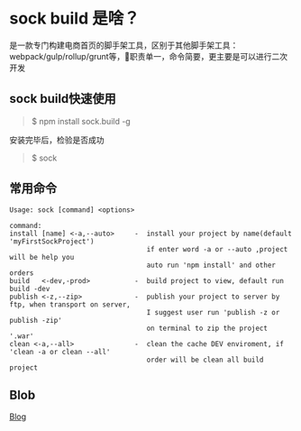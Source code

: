 # sock build 是啥？

是一款专门构建电商首页的脚手架工具，区别于其他脚手架工具：webpack/gulp/rollup/grunt等，职责单一，命令简要，更主要是可以进行二次开发

## sock build快速使用
> $ npm install sock.build -g

安装完毕后，检验是否成功
> $ sock

## 常用命令
```
Usage: sock [command] <options>

command:
install [name] <-a,--auto>     -  install your project by name(default 'myFirstSockProject') 
                                  if enter word -a or --auto ,project will be help you 
                                  auto run 'npm install' and other orders
build   <-dev,-prod>           -  build project to view, default run build -dev
publish <-z,--zip>             -  publish your project to server by ftp, when transport on server,
                                  I suggest user run 'publish -z or publish -zip' 
                                  on terminal to zip the project '.war'
clean <-a,--all>               -  clean the cache DEV enviroment, if 'clean -a or clean --all'
                                  order will be clean all build project
```


## Blob
[Blog](http://www.zhangjinglin.cn)







